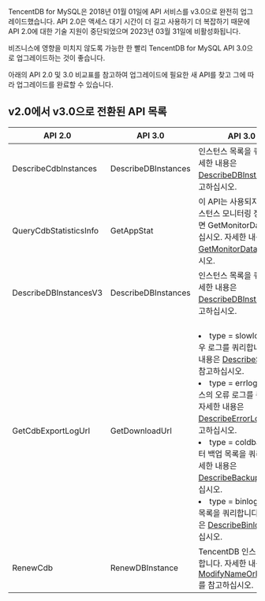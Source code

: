 TencentDB for MySQL은 2018년 01월 01일에 API 서비스를 v3.0으로 완전히 업그레이드했습니다. API 2.0은 액세스 대기 시간이 더 길고 사용하기 더 복잡하기 때문에 API 2.0에 대한 기술 지원이 중단되었으며 2023년 03월 31일에 비활성화됩니다.

비즈니스에 영향을 미치지 않도록 가능한 한 빨리 TencentDB for MySQL API 3.0으로 업그레이드하는 것이 좋습니다.

아래의 API 2.0 및 3.0 비교표를 참고하여 업그레이드에 필요한 새 API를 찾고 그에 따라 업그레이드를 완료할 수 있습니다.

## v2.0에서 v3.0으로 전환된 API 목록
<table>
<thead><tr><th>API 2.0</td><th>API 3.0</td><th>API 3.0 문서</td><th>입력 매개변수 변경</td></tr></thead>
<tbody>
<tr>
<td>DescribeCdbInstances</td>
 <td>DescribeDBInstances</td>
 <td>인스턴스 목록을 쿼리합니다. 자세한 내용은 <a href="https://www.tencentcloud.com/zh/document/api/236/15872">DescribeDBInstances</a>를 참고하십시오.</td>
 <td>API를 더 쉽게 사용할 수 있도록 <a href="https://www.tencentcloud.com/zh/document/api/236/15872">API 문서</a>에 설명된 대로 일부 매개변수가 변경되었습니다.</td>
 </tr>
 <tr>
<td>QueryCdbStatisticsInfo</td>
 <td>GetAppStat</td>
 <td>이 API는 사용되지 않습니다. 인스턴스 모니터링 정보를 얻으려면 GetMonitorData를 호출하십시오. 자세한 내용은 <a href="https://intl.cloud.tencent.com/document/product/248/33881"> GetMonitorData</a>를 참고하십시오.</td>
 <td>변경 사항 없음.</td>
 </tr>
 <tr>
<td>DescribeDBInstancesV3</td>
 <td>DescribeDBInstances</td>
 <td>인스턴스 목록을 쿼리합니다. 자세한 내용은 <a href="https://www.tencentcloud.com/zh/document/api/236/15872">DescribeDBInstances</a>를 참고하십시오.</td>
  <td>변경 사항 없음.</td>
 </tr>
 <tr>
<td>GetCdbExportLogUrl</td>
 <td>GetDownloadUrl</td>
 <td><br><li>type = slowlog_day: 슬로우 로그를 쿼리합니다. 자세한 내용은 <a href="https://intl.cloud.tencent.com/document/product/236/15845">DescribeSlowLogs</a>를 참고하십시오. <br><li>type = errlog_day: 인스턴스의 오류 로그를 쿼리합니다. 자세한 내용은 <a href="https://intl.cloud.tencent.com/document/product/236/35669">DescribeErrorLogData</a>를 참고하십시오. <br><li>type = coldbackup: 데이터 백업 목록을 쿼리합니다. 자세한 내용은 <a href="https://intl.cloud.tencent.com/document/product/236/15842">DescribeBackups</a>를 참고하십시오. <br><li>type = binlog: 로그 백업 목록을 쿼리합니다. 자세한 내용은 <a href="https://intl.cloud.tencent.com/document/product/236/15843">DescribeBinlogs</a>를 참고하십시오. </td>
   <td>API를 더 쉽게 사용할 수 있도록 일부 매개변수가 다음과 같이 변경되었습니다. <li><a href="https://intl.cloud.tencent.com/document/product/236/15845">DescribeSlowLogs</a>. <li><a href="https://intl.cloud.tencent.com/document/product/236/35669">DescribeErrorLogData</a>. <li><a href="https://intl.cloud.tencent.com/document/product/236/15842">DescribeBackups</a>. <li><a href="https://intl.cloud.tencent.com/document/product/236/15843">DescribeBinlogs</a>.</td>
 </tr>
 <tr>
<td>RenewCdb</td>
 <td>RenewDBInstance</td>
 <td>TencentDB 인스턴스를 갱신합니다. 자세한 내용은 <a href="https://www.tencentcloud.com/zh/document/api/236/34477">ModifyNameOrDescByDpId</a>를 참고하십시오.</td>
 <td>API를 더 쉽게 사용할 수 있도록 <a href="https://www.tencentcloud.com/zh/document/api/236/34477">ModifyNameOrDescByDpId</a>에 설명된 대로 일부 매개변수가 변경되었습니다.</td>
 </tr>
</tbody></table>
